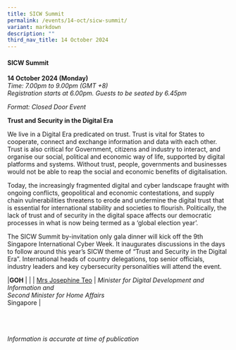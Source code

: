 ```yaml
---
title: SICW Summit
permalink: /events/14-oct/sicw-summit/
variant: markdown
description: ""
third_nav_title: 14 October 2024
---
```

#### **SICW Summit**

**14 October 2024 (Monday)**  
*Time: 7.00pm to 9.00pm (GMT +8)
<br>Registration starts at 6.00pm. Guests to be seated by 6.45pm*

*Format: Closed Door Event*

**Trust and Security in the Digital Era**

We live in a Digital Era predicated on trust. Trust is vital for States to cooperate, connect and exchange information and data with each other.   Trust is also critical for Government, citizens and industry to interact, and organise our social, political and economic way of life, supported by digital platforms and systems. Without trust, people, governments and businesses would not be able to reap the social and economic benefits of digitalisation. 

Today, the increasingly fragmented digital and cyber landscape fraught with ongoing conflicts, geopolitical and economic contestations, and supply chain vulnerabilities threatens to erode and undermine the digital trust that is essential for international stability and societies to flourish. Politically, the lack of trust and of security in the digital space affects our democratic processes in what is now being termed as a ‘global election year’.

The SICW Summit by-invitation only gala dinner will kick off the 9th Singapore International Cyber Week. It inaugurates discussions in the days to follow around this year’s SICW theme of “Trust and Security in the Digital Era”. International heads of country delegations, top senior officials, industry leaders and key cybersecurity personalities will attend the event.

|**GOH**          |                                                              |
| [Mrs Josephine Teo](/speakers/mrs-josephine-teo/)  | *Minister for Digital Development and Information and<br>Second Minister for Home Affairs* <br> Singapore     |


<br><br><br>
*Information is accurate at time of publication*